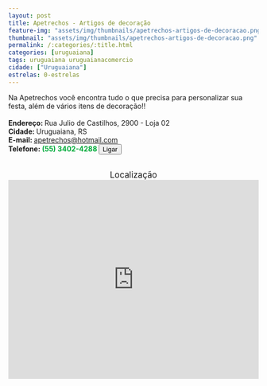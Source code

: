 ```yaml
---
layout: post
title: Apetrechos - Artigos de decoração
feature-img: "assets/img/thumbnails/apetrechos-artigos-de-decoracao.png"
thumbnail: "assets/img/thumbnails/apetrechos-artigos-de-decoracao.png"
permalink: /:categories/:title.html
categories: [uruguaiana]
tags: uruguaiana uruguaianacomercio
cidade: ["Uruguaiana"]
estrelas: 0-estrelas
---
```

Na Apetrechos você encontra tudo o que precisa para personalizar sua festa, além de vários itens de decoração!!<!-- more --><br/>
<br/>
<b>Endereço: </b>Rua Julio de Castilhos, 2900 - Loja 02<br />
<b>Cidade: </b>Uruguaiana, RS<br />
<b>E-mail: </b>apetrechos@hotmail.com<br />
<b>Telefone: <span style="color: #00ab3a;">(55) 3402-4288</span> <a href="tel:5534024288"><button class="ligar">Ligar</button></a></b><br />
<br />
<div style="font-size: larger; text-align: center;">
Localização</div>
<iframe src="https://www.google.com/maps/embed?pb=!1m18!1m12!1m3!1d3463.566182997768!2d-57.08665438530228!3d-29.761265925122505!2m3!1f0!2f0!3f0!3m2!1i1024!2i768!4f13.1!3m3!1m2!1s0x94535b4132e86483%3A0x30afa016093b362c!2sR.+J%C3%BAlio+de+Castilhos%2C+2900+-+Centro%2C+Uruguaiana+-+RS%2C+97510-311!5e0!3m2!1spt-BR!2sbr!4v1524840982583" width="100%" height="400" frameborder="0" style="border:0" allowfullscreen></iframe>
